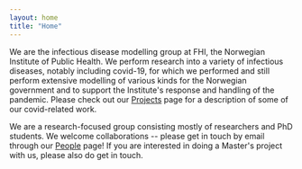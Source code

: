 ```yaml
---
layout: home
title: "Home"
---
```



We are the infectious disease modelling group at FHI, the Norwegian Institute of Public Health. We perform research into a variety of infectious diseases, notably including covid-19, for which we performed and still perform extensive modelling of various kinds for the Norwegian government and to support the Institute's response and handling of the pandemic. Please check out our [Projects](/projects) page for a description of some of our covid-related work. 

We are a research-focused group consisting mostly of researchers and PhD students. We welcome collaborations -- please get in touch by email through our [People](/people) page! If you are interested in doing a Master's project with us, please also do get in touch. 



<!-- ## Team members
- Birgitte de Blasio (team scientific head & professor, scientific director, PhD)
- Marissa Erin LeBlanc (team manager, PhD)
- Sasikiran Kandula (researcher, MSc)
- Gunnar Øyvind Isaksson Rø (researcher, PhD)
- Francesco Di Ruscio (researcher, PhD)
- Jonas Christoffer Lindstrøm (researcher, Msc)
- Alfonso Diz-Lois Palomares (researcher, MSc & PhD candidate)
- Jørgen Eriksson Midtbø (researcher, PhD)
- Ida-Marie Fauske Johansson (PhD candidate)
- +++ -->